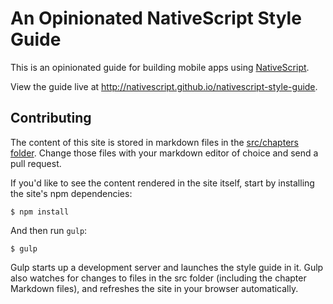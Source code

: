# An Opinionated NativeScript Style Guide

This is an opinionated guide for building mobile apps using [NativeScript](http://nativescript.org).

View the guide live at <http://nativescript.github.io/nativescript-style-guide>.

## Contributing

The content of this site is stored in markdown files in the [src/chapters folder](https://github.com/NativeScript/nativescript-style-guide/tree/gh-pages/src/chapters). Change those files with your markdown editor of choice and send a pull request.

If you'd like to see the content rendered in the site itself, start by installing the site's npm dependencies:

```
$ npm install
```

And then run `gulp`:

```
$ gulp
```

Gulp starts up a development server and launches the style guide in it. Gulp also watches for changes to files in the src folder (including the chapter Markdown files), and refreshes the site in your browser automatically.
